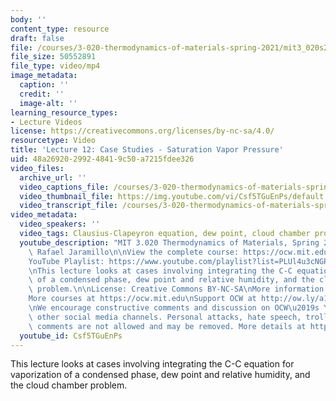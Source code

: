 ```yaml
---
body: ''
content_type: resource
draft: false
file: /courses/3-020-thermodynamics-of-materials-spring-2021/mit3_020s21_lecture_12_1080p_v3_360p_16_9.mp4
file_size: 50552891
file_type: video/mp4
image_metadata:
  caption: ''
  credit: ''
  image-alt: ''
learning_resource_types:
- Lecture Videos
license: https://creativecommons.org/licenses/by-nc-sa/4.0/
resourcetype: Video
title: 'Lecture 12: Case Studies - Saturation Vapor Pressure'
uid: 48a26920-2992-4841-9c50-a7215fdee326
video_files:
  archive_url: ''
  video_captions_file: /courses/3-020-thermodynamics-of-materials-spring-2021/mit3_020s21_lecture_12_1080p_v3_captions.vtt
  video_thumbnail_file: https://img.youtube.com/vi/Csf5TGuEnPs/default.jpg
  video_transcript_file: /courses/3-020-thermodynamics-of-materials-spring-2021/mit3_020s21_lecture_12_1080p_v3_transcript.pdf
video_metadata:
  video_speakers: ''
  video_tags: Clausius-Clapeyron equation, dew point, cloud chamber problem
  youtube_description: "MIT 3.020 Thermodynamics of Materials, Spring 2021\nInstructor:\
    \ Rafael Jaramillo\n\nView the complete course: https://ocw.mit.edu/courses/3-020-thermodynamics-of-materials-spring-2021/\n\
    YouTube Playlist: https://www.youtube.com/playlist?list=PLUl4u3cNGP61g-yRbJz4ghFPJLiok1HxX\n\
    \nThis lecture looks at cases involving integrating the C-C equation for vaporization\
    \ of a condensed phase, dew point and relative humidity, and the cloud chamber\
    \ problem.\n\nLicense: Creative Commons BY-NC-SA\nMore information at https://ocw.mit.edu/terms\n\
    More courses at https://ocw.mit.edu\nSupport OCW at http://ow.ly/a1If50zVRlQ\n\
    \nWe encourage constructive comments and discussion on OCW\u2019s YouTube and\
    \ other social media channels. Personal attacks, hate speech, trolling, and inappropriate\
    \ comments are not allowed and may be removed. More details at https://ocw.mit.edu/comments."
  youtube_id: Csf5TGuEnPs
---
```

This lecture looks at cases involving integrating the C-C equation for vaporization of a condensed phase, dew point and relative humidity, and the cloud chamber problem.